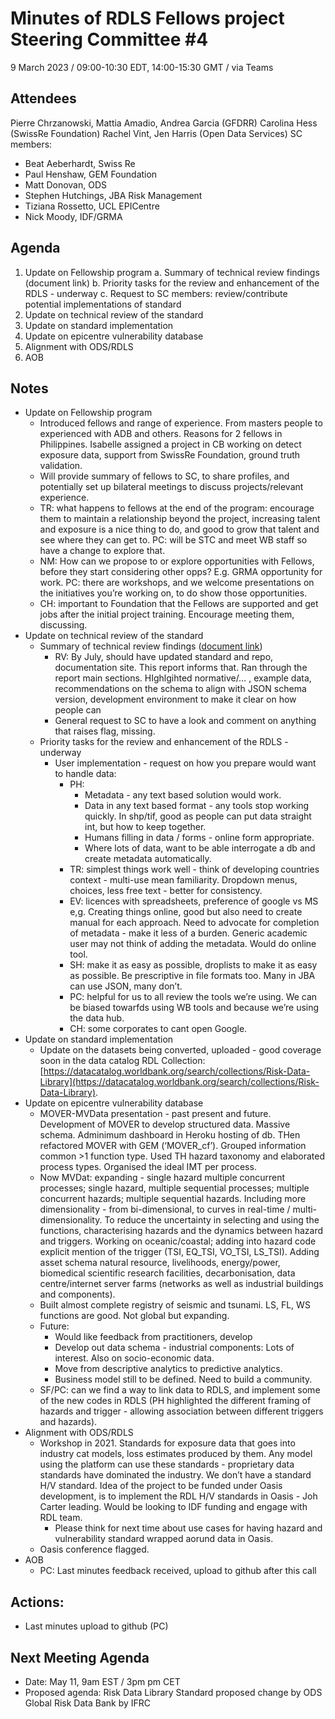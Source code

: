 # Minutes of RDLS Fellows project Steering Committee #4

9 March 2023 / 09:00-10:30 EDT, 14:00-15:30 GMT / via Teams

## Attendees

Pierre Chrzanowski, Mattia Amadio, Andrea Garcia (GFDRR) 
Carolina Hess (SwissRe Foundation)
Rachel Vint, Jen Harris (Open Data Services)
SC members: 
- Beat Aeberhardt, Swiss Re
- Paul Henshaw, GEM Foundation
- Matt Donovan, ODS
- Stephen Hutchings, JBA Risk Management
- Tiziana Rossetto, UCL EPICentre
- Nick Moody, IDF/GRMA

## Agenda

1. Update on Fellowship program
	a. Summary of technical review findings (document link) 
	b. Priority tasks for the review and enhancement of the RDLS - underway
	c. Request to SC members: review/contribute potential implementations of standard
2. Update on technical review of the standard
3. Update on standard implementation
4. Update on epicentre vulnerability database
5. Alignment with ODS/RDLS
6. AOB

## Notes

* Update on Fellowship program
    * Introduced fellows and range of experience. From masters people to experienced with ADB and others. Reasons for 2 fellows in Philippines. Isabelle assigned a project in CB working on detect exposure data, support from SwissRe Foundation, ground truth validation. 
    * Will provide summary of fellows to SC, to share profiles, and potentially set up bilateral meetings to discuss projects/relevant experience.
    * TR: what happens to fellows at the end of the program: encourage them to maintain a relationship beyond the project, increasing talent and exposure is a nice thing to do, and good to grow that talent and see where they can get to. PC: will be STC and meet WB staff so have a change to explore that.
    * NM: How can we propose to or explore opportunities with Fellows, before they start considering other opps? E.g. GRMA opportunity for work. PC: there are workshops, and we welcome presentations on the initiatives you’re working on, to do show those opportunities.
    * CH: important to Foundation that the Fellows are supported and get jobs after the initial project training. Encourage meeting them, discussing.
* Update on technical review of the standard
    * Summary of technical review findings ([document link](https://docs.google.com/document/d/1dBK7dr7JzHnLwcR9RTHybjpaS8JViopu5LLGPHqpm2c/edit?usp=sharing)) 
        * RV: By July, should have updated standard and repo, documentation site. This report informs that. Ran through the report main sections. HIghlgihted normative/… , example data, recommendations on the schema to align with JSON schema version, development environment to make it clear on how people can 
        * General request to SC to have a look and comment on anything that raises flag, missing.
    * Priority tasks for the review and enhancement of the RDLS - underway
        * User implementation - request on how you prepare would want to handle data:
            * PH:
                * Metadata - any text based solution would work.
                * Data in any text based format - any tools stop working quickly. In shp/tif, good as people can put data straight int, but how to keep together.
                * Humans filling in data / forms - online form appropriate.
                * Where lots of data, want to be able interrogate a db and create metadata automatically.
            * TR: simplest things work well - think of developing countries context - multi-use mean familiarity. Dropdown menus, choices, less free text - better for consistency.
            * EV: licences with spreadsheets, preference of google vs MS e,g. Creating things online, good but also need to create manual for each approach. Need to advocate for completion of metadata - make it less of a burden. Generic academic user may not think of adding the metadata. Would do online tool.
            * SH: make it as easy as possible, droplists to make it as easy as possible. Be prescriptive in file formats too. Many in JBA can use JSON, many don’t. 
            * PC: helpful for us to all review the tools we’re using. We can be biased towarfds using WB tools and because we’re using the data hub.
            * CH: some corporates to cant open Google.
* Update on standard implementation
    * Update on the datasets being converted, uploaded - good coverage soon in the data catalog RDL Collection: [https://datacatalog.worldbank.org/search/collections/Risk-Data-Library](https://datacatalog.worldbank.org/search/collections/Risk-Data-Library).
* Update on epicentre vulnerability database
    * MOVER-MVData presentation - past present and future. Development of MOVER to develop structured data. Massive schema. Adminimum dashboard in Heroku hosting of db. THen refactored MOVER with GEM (‘MOVER_cf’). Grouped information common >1 function type. Used TH hazard taxonomy and elaborated process types. Organised the ideal IMT per process.
    * Now MVDat: expanding - single hazard multiple concurrent processes; single hazard, multiple sequential processes; multiple concurrent hazards; multiple sequential hazards. Including more dimensionality - from bi-dimensional, to curves in real-time / multi-dimensionality. To reduce the uncertainty in selecting and using the functions, characterising hazards and the dynamics between hazard and triggers. Working on oceanic/coastal; adding into hazard code explicit mention of the trigger (TSI, EQ_TSI, VO_TSI, LS_TSI). Adding asset schema natural resource, livelihoods, energy/power, biomedical scientific research facilities, decarbonisation, data centre/internet server farms (networks as well as industrial buildings and components).
    * Built almost complete registry of seismic and tsunami. LS, FL, WS functions are good. Not global but expanding.
    * Future: 
        * Would like feedback from practitioners, develop
        * Develop out data schema - industrial components: Lots of interest. Also on socio-economic data.
        * Move from descriptive analytics to predictive analytics.
        * Business model still to be defined. Need to build a community.
    * SF/PC: can we find a way to link data to RDLS, and implement some of the new codes in RDLS (PH highlighted the different framing of hazards and trigger - allowing association between different triggers and hazards).
* Alignment with ODS/RDLS
    * Workshop in 2021. Standards for exposure data that goes into industry cat models, loss estimates produced by them. Any model using the platform can use these standards - proprietary data standards have dominated the industry. We don’t have a standard H/V standard. Idea of the project to be funded under Oasis development, is to implement the RDL H/V standards in Oasis - Joh Carter leading. Would be looking to IDF funding and engage with RDL team.
        * Please think for next time about use cases for having hazard and vulnerability standard wrapped aorund data in Oasis.
    * Oasis conference flagged.
* AOB
    * PC: Last minutes feedback received, upload to github after this call

## Actions:
 - Last minutes upload to github (PC) 
 
 ## Next Meeting Agenda 
 - Date: May 11, 9am EST / 3pm pm CET
- Proposed agenda: Risk Data Library Standard proposed change by ODS Global Risk Data Bank by IFRC
